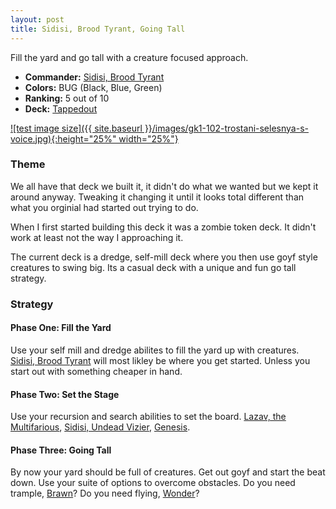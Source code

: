 ```yaml
---
layout: post
title: Sidisi, Brood Tyrant, Going Tall
---
```


Fill the yard and go tall with a creature focused approach.

- **Commander:** [Sidisi, Brood Tyrant](https://scryfall.com/card/ktk/199/sidisi-brood-tyrant)
- **Colors:** BUG (Black, Blue, Green) 
- **Ranking:** 5 out of 10
- **Deck:** [Tappedout](https://tappedout.net/mtg-decks/sidisi-going-tall-1/)

[![test image size]({{ site.baseurl }}/images/gk1-102-trostani-selesnya-s-voice.jpg){:height="25%" width="25%"}](https://scryfall.com/card/gk1/102/trostani-selesnyas-voice)

### Theme

We all have that deck we built it, it didn't do what we wanted but we kept it around anyway. Tweaking it changing it until it looks total different than what you orginial had started out trying to do.

When I first started building this deck it was a zombie token deck. It didn't work at least not the way I approaching it.

The current deck is a dredge, self-mill deck where you then use goyf style creatures to swing big. Its a casual deck with a unique and fun go tall strategy.

### Strategy
#### Phase One: Fill the Yard
Use your self mill and dredge abilites to fill the yard up with creatures. [Sidisi, Brood Tyrant](https://scryfall.com/card/ktk/199/sidisi-brood-tyrant) will most likley be where you get started. Unless you start out with something cheaper in hand.

#### Phase Two: Set the Stage
Use your recursion and search abilities to set the board. [Lazav, the Multifarious](https://scryfall.com/card/grn/184/lazav-the-multifarious), [Sidisi, Undead Vizier](https://scryfall.com/card/dtk/120/sidisi-undead-vizier), [Genesis](https://scryfall.com/card/mh1/166/genesis).

#### Phase Three: Going Tall
By now your yard should be full of creatures. Get out goyf and start the beat down. Use your suite of options to overcome obstacles. Do you need trample, [Brawn](https://scryfall.com/card/uma/160/brawn)? Do you need flying, [Wonder](https://scryfall.com/card/cm2/56/wonder)?
